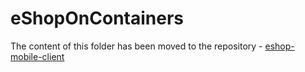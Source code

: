 # eShopOnContainers
The content of this folder has been moved to the repository -  [eshop-mobile-client](https://github.com/dotnet-architecture/eshop-mobile-client)
